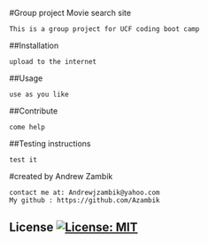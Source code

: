 
  #Group project Movie search site

    This is a group project for UCF coding boot camp
    
  ##Installation
  
    upload to the internet
  
  
    
  ##Usage
  
    use as you like
  
  
    
  ##Contribute
  
    come help
  
  
    
  ##Testing instructions
  
    test it 
  
  
  #created by
    Andrew Zambik
    
    contact me at: Andrewjzambik@yahoo.com
    My github : https://github.com/Azambik
    
   ## License [![License: MIT](https://img.shields.io/badge/License-MIT-yellow.svg)](https://opensource.org/licenses/MIT)
